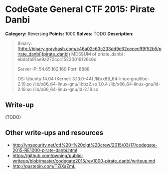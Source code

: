 # CodeGate General CTF 2015: Pirate Danbi

**Category:** Reversing
**Points:** 1000
**Solves:** TODO
**Description:** 

> Binary: [http://binary.grayhash.com/c46a02c63c233dd9c62cececff9f52b5/pirate_danbi](pirate_danbi)
> MD5SUM of priate_danbi : ebdcfa91ae9a270ccc15230019126c6d 
> 
> Server IP: 54.65.162.169
> Port: 8888
> 
> OS: Ubuntu 14.04 (Kernel: 3.13.0-44)
> /lib/x86_64-linux-gnu/libc-2.19.so
> /lib/x86_64-linux-gnu/libbz2.so.1.0.4
> /lib/x86_64-linux-gnu/ld-2.19.so
> /lib/x86_64-linux-gnu/ld-2.19.so

## Write-up

(TODO)

## Other write-ups and resources

* <http://vnsecurity.net/ctf%20-%20clgt%20crew/2015/03/17/codegate-2015-RE1000-pirate-danbi.html>
* <https://github.com/pwning/public-writeup/blob/master/codegate2015/rev1000-pirate_danbi/writeup.md>
* <http://pastebin.com/TZiXaZmL>